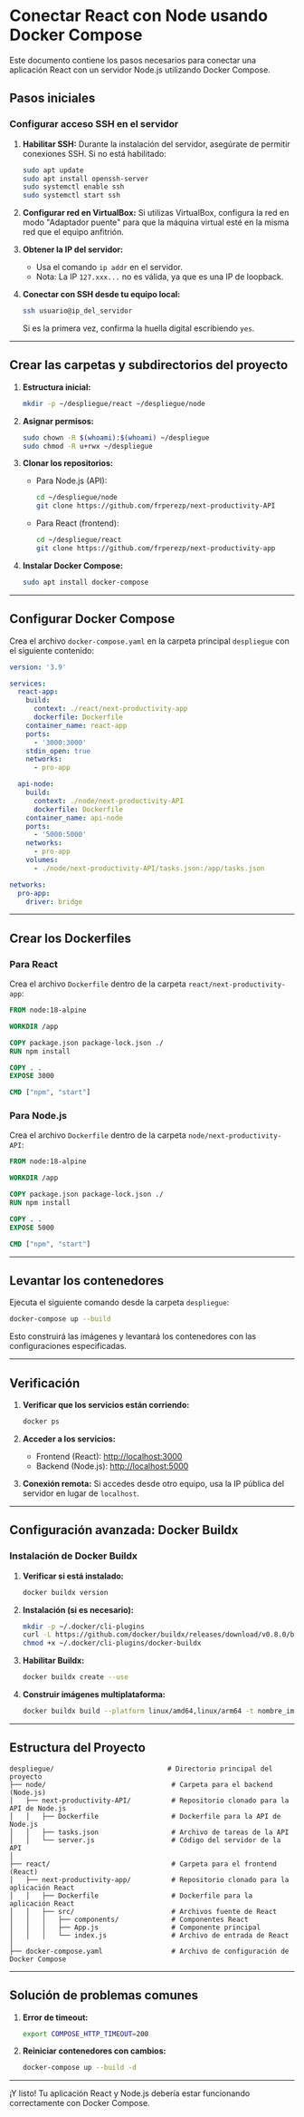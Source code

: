 # Conectar React con Node usando Docker Compose

Este documento contiene los pasos necesarios para conectar una aplicación React con un servidor Node.js utilizando Docker Compose.

## Pasos iniciales

### Configurar acceso SSH en el servidor

1. **Habilitar SSH:** Durante la instalación del servidor, asegúrate de permitir conexiones SSH. Si no está habilitado:
   ```bash
   sudo apt update
   sudo apt install openssh-server
   sudo systemctl enable ssh
   sudo systemctl start ssh
   ```

2. **Configurar red en VirtualBox:** Si utilizas VirtualBox, configura la red en modo "Adaptador puente" para que la máquina virtual esté en la misma red que el equipo anfitrión.

3. **Obtener la IP del servidor:**
   - Usa el comando `ip addr` en el servidor.
   - Nota: La IP `127.xxx...` no es válida, ya que es una IP de loopback.

4. **Conectar con SSH desde tu equipo local:**
   ```bash
   ssh usuario@ip_del_servidor
   ```
   Si es la primera vez, confirma la huella digital escribiendo `yes`.

---

## Crear las carpetas y subdirectorios del proyecto

1. **Estructura inicial:**
   ```bash
   mkdir -p ~/despliegue/react ~/despliegue/node
   ```

2. **Asignar permisos:**
   ```bash
   sudo chown -R $(whoami):$(whoami) ~/despliegue
   sudo chmod -R u+rwx ~/despliegue
   ```

3. **Clonar los repositorios:**
   - Para Node.js (API):
     ```bash
     cd ~/despliegue/node
     git clone https://github.com/frperezp/next-productivity-API
     ```
   - Para React (frontend):
     ```bash
     cd ~/despliegue/react
     git clone https://github.com/frperezp/next-productivity-app
     ```

4. **Instalar Docker Compose:**
   ```bash
   sudo apt install docker-compose
   ```

---

## Configurar Docker Compose

Crea el archivo `docker-compose.yaml` en la carpeta principal `despliegue` con el siguiente contenido:

```yaml
version: '3.9'

services:
  react-app:
    build:
      context: ./react/next-productivity-app
      dockerfile: Dockerfile
    container_name: react-app
    ports:
      - '3000:3000'
    stdin_open: true
    networks:
      - pro-app

  api-node:
    build:
      context: ./node/next-productivity-API
      dockerfile: Dockerfile
    container_name: api-node
    ports:
      - '5000:5000'
    networks:
      - pro-app
    volumes:
      - ./node/next-productivity-API/tasks.json:/app/tasks.json

networks:
  pro-app:
    driver: bridge
```

---

## Crear los Dockerfiles

### Para React
Crea el archivo `Dockerfile` dentro de la carpeta `react/next-productivity-app`:

```dockerfile
FROM node:18-alpine

WORKDIR /app

COPY package.json package-lock.json ./
RUN npm install

COPY . .
EXPOSE 3000

CMD ["npm", "start"]
```

### Para Node.js
Crea el archivo `Dockerfile` dentro de la carpeta `node/next-productivity-API`:

```dockerfile
FROM node:18-alpine

WORKDIR /app

COPY package.json package-lock.json ./
RUN npm install

COPY . .
EXPOSE 5000

CMD ["npm", "start"]
```

---

## Levantar los contenedores

Ejecuta el siguiente comando desde la carpeta `despliegue`:

```bash
docker-compose up --build
```

Esto construirá las imágenes y levantará los contenedores con las configuraciones especificadas.

---

## Verificación

1. **Verificar que los servicios están corriendo:**
   ```bash
   docker ps
   ```

2. **Acceder a los servicios:**
   - Frontend (React): [http://localhost:3000](http://localhost:3000)
   - Backend (Node.js): [http://localhost:5000](http://localhost:5000)

3. **Conexión remota:** Si accedes desde otro equipo, usa la IP pública del servidor en lugar de `localhost`.

---

## Configuración avanzada: Docker Buildx

### Instalación de Docker Buildx

1. **Verificar si está instalado:**
   ```bash
   docker buildx version
   ```

2. **Instalación (si es necesario):**
   ```bash
   mkdir -p ~/.docker/cli-plugins
   curl -L https://github.com/docker/buildx/releases/download/v0.8.0/buildx-v0.8.0-linux-amd64 -o ~/.docker/cli-plugins/docker-buildx
   chmod +x ~/.docker/cli-plugins/docker-buildx
   ```

3. **Habilitar Buildx:**
   ```bash
   docker buildx create --use
   ```

4. **Construir imágenes multiplataforma:**
   ```bash
   docker buildx build --platform linux/amd64,linux/arm64 -t nombre_imagen .
   ```

---

## Estructura del Proyecto

```plaintext
despliegue/                            # Directorio principal del proyecto
├── node/                               # Carpeta para el backend (Node.js)
│   ├── next-productivity-API/          # Repositorio clonado para la API de Node.js
│   │   ├── Dockerfile                  # Dockerfile para la API de Node.js
│   │   ├── tasks.json                  # Archivo de tareas de la API
│   │   └── server.js                   # Código del servidor de la API
│
├── react/                              # Carpeta para el frontend (React)
│   ├── next-productivity-app/          # Repositorio clonado para la aplicación React
│   │   ├── Dockerfile                  # Dockerfile para la aplicación React
│   │   ├── src/                        # Archivos fuente de React
│   │   │   ├── components/             # Componentes React
│   │   │   ├── App.js                  # Componente principal
│   │   │   └── index.js                # Archivo de entrada de React
│
├── docker-compose.yaml                 # Archivo de configuración de Docker Compose
```

---

## Solución de problemas comunes

1. **Error de timeout:**
   ```bash
   export COMPOSE_HTTP_TIMEOUT=200
   ```

2. **Reiniciar contenedores con cambios:**
   ```bash
   docker-compose up --build -d
   ```

---

¡Y listo! Tu aplicación React y Node.js debería estar funcionando correctamente con Docker Compose.

